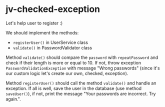 # jv-checked-exception

Let's help user to register :)

We should implement the methods:
- `registerUser()` in UserService class
- `validate()` in PasswordValidator class

Method `validate()` should compare the `password` with `repeatPassword` and check if their length 
is more or equal to 10. If not, throw exception `PasswordValidationException` with message "Wrong passwords"
(since it's our custom logic let's create our own, checked, exception).

Method `registerUser()` should call the method `validate()` and handle an exception. 
If all is well, save the user in the database (use method `saveUser()`), 
if not, print the message "Your passwords are incorrect. Try again.".
